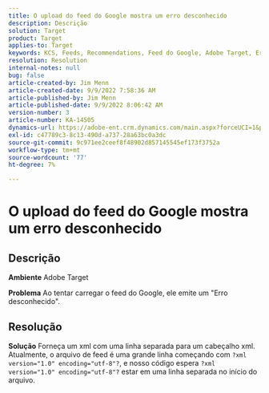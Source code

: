 ```yaml
---
title: O upload do feed do Google mostra um erro desconhecido
description: Descrição
solution: Target
product: Target
applies-to: Target
keywords: KCS, Feeds, Recommendations, Feed do Google, Adobe Target, Erro desconhecido
resolution: Resolution
internal-notes: null
bug: false
article-created-by: Jim Menn
article-created-date: 9/9/2022 7:58:36 AM
article-published-by: Jim Menn
article-published-date: 9/9/2022 8:06:42 AM
version-number: 3
article-number: KA-14505
dynamics-url: https://adobe-ent.crm.dynamics.com/main.aspx?forceUCI=1&pagetype=entityrecord&etn=knowledgearticle&id=c9c8642f-1530-ed11-9db1-0022480866ad
exl-id: c47789c3-8c13-490d-a737-28a63bc0a3dc
source-git-commit: 9c971ee2ceef8f48902d857145545ef173f3752a
workflow-type: tm+mt
source-wordcount: '77'
ht-degree: 7%

---
```


# O upload do feed do Google mostra um erro desconhecido

## Descrição


<b>Ambiente</b>
Adobe Target

<b>Problema</b>
Ao tentar carregar o feed do Google, ele emite um &quot;Erro desconhecido&quot;.


## Resolução


<b>Solução</b>
Forneça um xml com uma linha separada para um cabeçalho xml.
Atualmente, o arquivo de feed é uma grande linha começando com `?xml version="1.0" encoding="utf-8"?`, e nosso código espera `?xml version="1.0" encoding="utf-8"?` estar em uma linha separada no início do arquivo.
